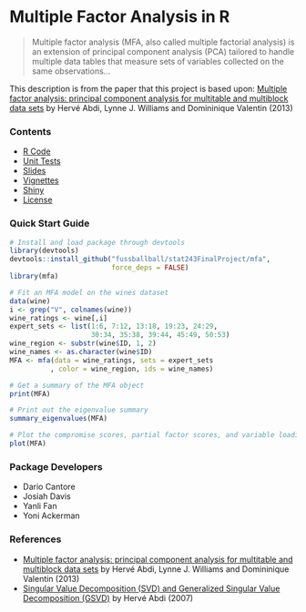 # Multiple Factor Analysis in R

> Multiple factor analysis (MFA, also called multiple factorial analysis) is an extension
> of principal component analysis (PCA) tailored to handle multiple data tables that
> measure sets of variables collected on the same observations…

This description is from the paper that this project is based upon: [Multiple factor analysis: principal component analysis for multitable and multiblock data sets](https://www.utdallas.edu/~herve/abdi-WiresCS-mfa-2013.pdf) by Hervé Abdi, Lynne J. Williams and Domininique Valentin (2013)  

### Contents

* [R Code](mfa/R)
* [Unit Tests](mfa/tests)
* [Slides](slides/slides.md)
* [Vignettes](/mfa/vignettes)
* [Shiny](https://mfashinyapp.shinyapps.io/MFA_Shiny_App/)
* [License](./LICENSE.txt)

### Quick Start Guide

```R
# Install and load package through devtools
library(devtools)
devtools::install_github("fussballball/stat243FinalProject/mfa", 
                         force_deps = FALSE)
library(mfa)

# Fit an MFA model on the wines dataset
data(wine)                                    
i <- grep("V", colnames(wine))                
wine_ratings <- wine[,i]                              
expert_sets <- list(1:6, 7:12, 13:18, 19:23, 24:29,  
                    30:34, 35:38, 39:44, 45:49, 50:53)
wine_region <- substr(wine$ID, 1, 2)
wine_names <- as.character(wine$ID)
MFA <- mfa(data = wine_ratings, sets = expert_sets
          , color = wine_region, ids = wine_names)

# Get a summary of the MFA object
print(MFA)

# Print out the eigenvalue summary
summary_eigenvalues(MFA)

# Plot the compromise scores, partial factor scores, and variable loadings
plot(MFA)
```

### Package Developers

* Dario Cantore
* Josiah Davis
* Yanli Fan
* Yoni Ackerman


### References

* [Multiple factor analysis: principal component analysis for multitable and multiblock data sets](https://www.utdallas.edu/~herve/abdi-WiresCS-mfa-2013.pdf) by Hervé Abdi, Lynne J. Williams and Domininique Valentin (2013)  
* [Singular Value Decomposition (SVD) and Generalized Singular Value Decomposition (GSVD)](http://www.cimat.mx/~alram/met_num/clases/Abdi-SVD2007-pretty.pdf) by Hervé Abdi (2007)